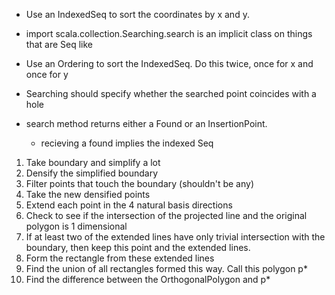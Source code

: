 - Use an IndexedSeq to sort the coordinates by x and y.
- import scala.collection.Searching.search is an implicit class on things that are Seq like
- Use an Ordering to sort the IndexedSeq. Do this twice, once for x and once for y

- Searching should specify whether the searched point coincides with a hole
- search method returns either a Found or an InsertionPoint. 
  - recieving a found implies the indexed Seq



1. Take boundary and simplify a lot
2. Densify the simplified boundary
3. Filter points that touch the boundary (shouldn't be any)
4. Take the new densified points
5. Extend each point in the 4 natural basis directions
6. Check to see if the intersection of the projected line and the original polygon is 1 dimensional
7. If at least two of the extended lines have only trivial intersection with the boundary, then keep this point and the extended lines.
8. Form the rectangle from these extended lines
9. Find the union of all rectangles formed this way. Call this polygon p*
10. Find the difference between the OrthogonalPolygon and p*
